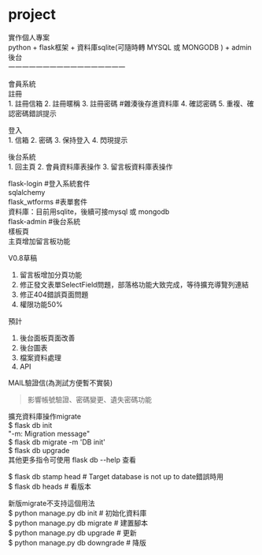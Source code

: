 # project

實作個人專案  
python + flask框架 + 資料庫sqlite(可隨時轉 MYSQL 或 MONGODB ) + admin後台  
一一一一一一一一一一一一一一一一一  

會員系統  
註冊  
    1. 註冊信箱
    2. 註冊暱稱
    3. 註冊密碼 #雜湊後存進資料庫
    4. 確認密碼
    5. 重複、確認密碼錯誤提示
  
登入  
    1. 信箱
    2. 密碼
    3. 保持登入
    4. 閃現提示
  
後台系統  
    1. 回主頁
    2. 會員資料庫表操作
    3. 留言板資料庫表操作
  
flask-login #登入系統套件  
sqlalchemy  
flask_wtforms #表單套件  
資料庫：目前用sqlite，後續可接mysql 或 mongodb  
flask-admin #後台系統  
樣板頁  
主頁增加留言板功能  
  
  
V0.8草稿  
1. 留言板增加分頁功能  
2. 修正發文表單SelectField問題，部落格功能大致完成，等待擴充導覽列連結  
3. 修正404錯誤頁面問題  
4. 權限功能50%  
  
預計  
1. 後台面板頁面改善  
2. 後台圖表  
3. 檔案資料處理  
4. API  


MAIL驗證信(為測試方便暫不實裝)  
>影響帳號驗證、密碼變更、遺失密碼功能  

  
擴充資料庫操作migrate  
$ flask db init  
"-m: Migration message"   
$ flask db migrate -m 'DB init'  
$ flask db upgrade  
其他更多指令可使用 flask db --help 查看  
      
$ flask db stamp head  # Target database is not up to date錯誤時用  
$ flask db heads  # 看版本  
  
新版migrate不支持這個用法  
$ python manage.py db init  #  初始化資料庫  
$ python manage.py db migrate  #  建置腳本  
$ python manage.py db upgrade  #  更新  
$ python manage.py db downgrade  #  降版  